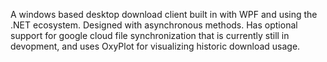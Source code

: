 A windows based desktop download client built in with WPF and using the .NET ecosystem. Designed with asynchronous methods.
Has optional support for google cloud file synchronization that is currently still in devopment, and uses OxyPlot for visualizing historic download usage.

